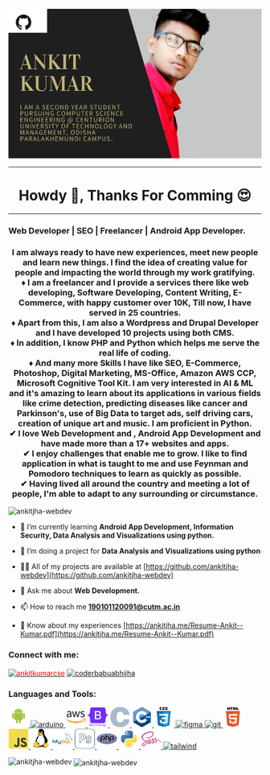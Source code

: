 [![Masterhead](https://raw.githubusercontent.com/ankitjha-webdev/ankitjha-webdev/main/I%20am%20a%20second%20year%20student%20pursuing%20Computer%20Science%20Engineering%20%40%20CENTURION%20UNIVERSITY%20OF%20TECHNOLOGY%20AND%20MANAGEMENT%2C%20Odisha%20Paralakhemundi%20Campus.-1.jpg)](https://ankitjha-webdev.github.io)
<hr> <h1 align="center">Howdy 👋, Thanks For Comming 😍</h1> <hr>
<h3>Web Developer | SEO | Freelancer | Android App Developer.  <h3/>
<h3 align="center">I am always ready to have new experiences, meet new people and learn new things. I find the idea of creating value for people and impacting the world through my work gratifying. <br> ♦ I am a freelancer and I provide a services there like web developing, Software Developing, Content Writing, E-Commerce, with happy customer over 10K, Till now, I have served in 25 countries. <br> ♦ Apart from this, I am also a Wordpress and Drupal Developer and I have developed 10 projects using both CMS.<br>♦ In addition, I know PHP and Python which helps me serve the real life of coding. <br> ♦ And many more Skills I have like SEO, E-Commerce, Photoshop, Digital Marketing, MS-Office, Amazon AWS CCP, Microsoft Cognitive Tool Kit. I am very interested in AI & ML and it's amazing to learn about its applications in various fields like crime detection, predicting diseases like cancer and Parkinson's, use of Big Data to target ads, self driving cars, creation of unique art and music. I am proficient in Python. <br> ✔ I love Web Development and , Android App Development and have made more than a 17+ websites and apps. <br> ✔ I enjoy challenges that enable me to grow. I like to find application in what is taught to me and use Feynman and Pomodoro techniques to learn as quickly as possible. <br> ✔ Having lived all around the country and meeting a lot of people, I'm able to adapt to any surrounding or circumstance. <br></h3>

<p align="left"> <img src="https://komarev.com/ghpvc/?username=ankitjha-webdev&label=Profile%20views&color=0e75b6&style=flat" alt="ankitjha-webdev" /> </p>

- 🌱 I’m currently learning **Android App Development, Information Security, Data Analysis and Visualizations using python.**

- 🤝 I’m doing a project for **Data Analysis and Visualizations using python**

- 👨‍💻 All of my projects are available at [https://github.com/ankitjha-webdev](https://github.com/ankitjha-webdev)

- 💬 Ask me about **Web Development.**

- 📫 How to reach me **190101120091@cutm.ac.in**

- 📄 Know about my experiences [https://ankitjha.me/Resume-Ankit--Kumar.pdf](https://ankitjha.me/Resume-Ankit--Kumar.pdf)

<h3 align="left">Connect with me:</h3>
<p align="left" style="color:white; background-color:white;">
<a href="https://linkedin.com/in/ankitkumarcse" target="blank"><img align="center" style="color:red;" src="https://cdn.jsdelivr.net/npm/simple-icons@3.0.1/icons/linkedin.svg" alt="ankitkumarcse" height="30" width="40" /></a>
<a href="https://instagram.com/coderbabuabhijha" target="blank"><img align="center" src="https://cdn.jsdelivr.net/npm/simple-icons@3.0.1/icons/instagram.svg" alt="coderbabuabhijha" height="30" width="40" /></a>
</p>

<h3 align="left">Languages and Tools:</h3>
<p align="left"> <a href="https://developer.android.com" target="_blank"> <img src="https://raw.githubusercontent.com/devicons/devicon/master/icons/android/android-original-wordmark.svg" alt="android" width="40" height="40"/> </a> <a href="https://www.arduino.cc/" target="_blank"> <img src="https://cdn.worldvectorlogo.com/logos/arduino-1.svg" alt="arduino" width="40" height="40"/> </a> <a href="https://aws.amazon.com" target="_blank"> <img src="https://raw.githubusercontent.com/devicons/devicon/master/icons/amazonwebservices/amazonwebservices-original-wordmark.svg" alt="aws" width="40" height="40"/> </a> <a href="https://getbootstrap.com" target="_blank"> <img src="https://raw.githubusercontent.com/devicons/devicon/master/icons/bootstrap/bootstrap-plain-wordmark.svg" alt="bootstrap" width="40" height="40"/> </a> <a href="https://www.cprogramming.com/" target="_blank"> <img src="https://raw.githubusercontent.com/devicons/devicon/master/icons/c/c-original.svg" alt="c" width="40" height="40"/> </a> <a href="https://www.w3schools.com/cpp/" target="_blank"> <img src="https://raw.githubusercontent.com/devicons/devicon/master/icons/cplusplus/cplusplus-original.svg" alt="cplusplus" width="40" height="40"/> </a> <a href="https://www.w3schools.com/css/" target="_blank"> <img src="https://raw.githubusercontent.com/devicons/devicon/master/icons/css3/css3-original-wordmark.svg" alt="css3" width="40" height="40"/> </a> <a href="https://www.figma.com/" target="_blank"> <img src="https://www.vectorlogo.zone/logos/figma/figma-icon.svg" alt="figma" width="40" height="40"/> </a> <a href="https://git-scm.com/" target="_blank"> <img src="https://www.vectorlogo.zone/logos/git-scm/git-scm-icon.svg" alt="git" width="40" height="40"/> </a> <a href="https://www.w3.org/html/" target="_blank"> <img src="https://raw.githubusercontent.com/devicons/devicon/master/icons/html5/html5-original-wordmark.svg" alt="html5" width="40" height="40"/> </a> <a href="https://developer.mozilla.org/en-US/docs/Web/JavaScript" target="_blank"> <img src="https://raw.githubusercontent.com/devicons/devicon/master/icons/javascript/javascript-original.svg" alt="javascript" width="40" height="40"/> </a> <a href="https://www.linux.org/" target="_blank"> <img src="https://raw.githubusercontent.com/devicons/devicon/master/icons/linux/linux-original.svg" alt="linux" width="40" height="40"/> </a> <a href="https://www.mysql.com/" target="_blank"> <img src="https://raw.githubusercontent.com/devicons/devicon/master/icons/mysql/mysql-original-wordmark.svg" alt="mysql" width="40" height="40"/> </a> <a href="https://www.photoshop.com/en" target="_blank"> <img src="https://raw.githubusercontent.com/devicons/devicon/master/icons/photoshop/photoshop-line.svg" alt="photoshop" width="40" height="40"/> </a> <a href="https://www.php.net" target="_blank"> <img src="https://raw.githubusercontent.com/devicons/devicon/master/icons/php/php-original.svg" alt="php" width="40" height="40"/> </a> <a href="https://www.python.org" target="_blank"> <img src="https://raw.githubusercontent.com/devicons/devicon/master/icons/python/python-original.svg" alt="python" width="40" height="40"/> </a> <a href="https://sass-lang.com" target="_blank"> <img src="https://raw.githubusercontent.com/devicons/devicon/master/icons/sass/sass-original.svg" alt="sass" width="40" height="40"/> </a> <a href="https://tailwindcss.com/" target="_blank"> <img src="https://www.vectorlogo.zone/logos/tailwindcss/tailwindcss-icon.svg" alt="tailwind" width="40" height="40"/> </a> </p>

<p><img align="left" src="https://github-readme-stats.vercel.app/api/top-langs?username=ankitjha-webdev&show_icons=true&locale=en&layout=compact" alt="ankitjha-webdev" /></p>

<p>&nbsp;<img align="center" src="https://github-readme-stats.vercel.app/api?username=ankitjha-webdev&show_icons=true&locale=en" alt="ankitjha-webdev" /></p>
